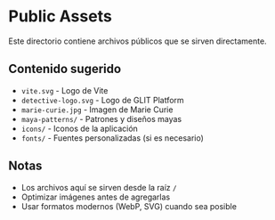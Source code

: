 # Public Assets

Este directorio contiene archivos públicos que se sirven directamente.

## Contenido sugerido

- `vite.svg` - Logo de Vite
- `detective-logo.svg` - Logo de GLIT Platform
- `marie-curie.jpg` - Imagen de Marie Curie
- `maya-patterns/` - Patrones y diseños mayas
- `icons/` - Iconos de la aplicación
- `fonts/` - Fuentes personalizadas (si es necesario)

## Notas

- Los archivos aquí se sirven desde la raíz `/`
- Optimizar imágenes antes de agregarlas
- Usar formatos modernos (WebP, SVG) cuando sea posible
